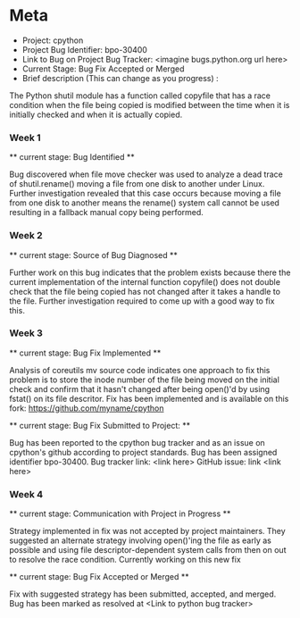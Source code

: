 # Meta
* Project: cpython
* Project Bug Identifier: bpo-30400
* Link to Bug on Project Bug Tracker: \<imagine bugs.python.org url here\>
* Current Stage: Bug Fix Accepted or Merged
* Brief description (This can change as you progress) :

The Python shutil module has a function called copyfile that has a race
condition when the file being copied is modified between the time when it
is initially checked and when it is actually copied.

### Week 1

** current stage: Bug Identified **

Bug discovered when file move checker was used to analyze a dead trace of
shutil.rename() moving a file from one disk to another under Linux.
Further investigation revealed that this case occurs because moving a file
from one disk to another means the rename() system call cannot be used
resulting in a fallback manual copy being performed.


### Week 2

** current stage: Source of Bug Diagnosed **

Further work on this bug indicates that the problem exists because there
the current implementation of the internal function copyfile() does not
double check that the file being copied has not changed after it takes a
handle to the file.  Further investigation required to come up with a good
way to fix this.

### Week 3

** current stage:  Bug Fix Implemented **

Analysis of coreutils mv source code indicates one approach to fix this
problem is to store the inode number of the file being moved on the initial
check and confirm that it hasn't changed after being open()'d by using
fstat() on its file descritor.  Fix has been implemented and is available
on this fork: https://github.com/myname/cpython

** current stage: Bug Fix Submitted to Project: **

Bug has been reported to the cpython bug tracker and as an issue on
cpython's github according to project standards.  Bug has been assigned
identifier bpo-30400.
Bug tracker link: \<link here\>
GitHub issue: link \<link here\>

###  Week 4

** current stage: Communication with Project in Progress **

Strategy implemented in fix was not accepted by project maintainers.  They
suggested an alternate strategy involving open()'ing the file as early as
possible and using file descriptor-dependent system calls from then on out
to resolve the race condition.  Currently working on this new fix

** current stage: Bug Fix Accepted or Merged **

Fix with suggested strategy has been submitted, accepted, and merged.  Bug
has been marked as resolved at \<Link to python bug tracker\>
